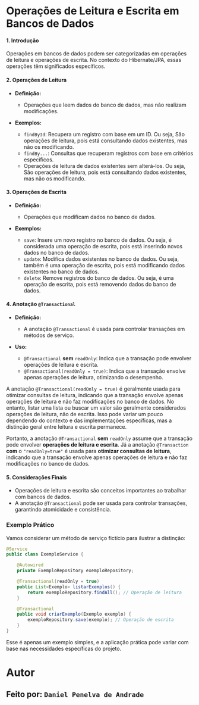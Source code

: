 # Operações de Leitura e Escrita em Bancos de Dados

#### 1. Introdução

Operações em bancos de dados podem ser categorizadas em operações de leitura e operações de escrita. No contexto do Hibernate/JPA, essas operações têm significados específicos.

#### 2. Operações de Leitura

- **Definição:**
  - Operações que leem dados do banco de dados, mas não realizam modificações. 

- **Exemplos:**
  - `findById`: Recupera um registro com base em um ID. Ou seja, São operações de leitura, pois está consultando dados existentes, mas não os modificando.
  - `findBy...`: Consultas que recuperam registros com base em critérios específicos.
  - Operações de leitura de dados existentes sem alterá-los. Ou seja, São operações de leitura, pois está consultando dados existentes, mas não os modificando.

#### 3. Operações de Escrita

- **Definição:**
  - Operações que modificam dados no banco de dados.

- **Exemplos:**
  - `save`: Insere um novo registro no banco de dados. Ou seja, é considerada uma operação de escrita, pois está inserindo novos dados no banco de dados.
  - `update`: Modifica dados existentes no banco de dados. Ou seja, também é uma operação de escrita, pois está modificando dados existentes no banco de dados.
  - `delete`: Remove registros do banco de dados. Ou seja, é uma operação de escrita, pois está removendo dados do banco de dados.

#### 4. Anotação `@Transactional`

- **Definição:**
  - A anotação `@Transactional` é usada para controlar transações em métodos de serviço.

- **Uso:**
  - `@Transactional` **sem** `readOnly`: Indica que a transação pode envolver operações de leitura e escrita.
  - `@Transactional(readOnly = true)`: Indica que a transação envolve apenas operações de leitura, otimizando o desempenho.

A anotação `@Transactional(readOnly = true)` é geralmente usada para otimizar consultas de leitura, indicando que a transação envolve apenas 
operações de leitura e não faz modificações no banco de dados. No entanto, listar uma lista ou buscar um valor são geralmente considerados 
operações de leitura, não de escrita. Isso pode variar um pouco dependendo do contexto e das implementações específicas, mas a distinção geral 
entre leitura e escrita permanece.

Portanto, a anotação `@Transactional` **sem** `readOnly` assume que a transação pode envolver **operações de leitura e escrita**. Já a anotação `@Transaction` **com** o `"readOnly=true"` é usada para **otimizar consultas de leitura**, indicando que a transação envolve apenas operações de leitura e não faz modificações no banco de dados.

#### 5. Considerações Finais

- Operações de leitura e escrita são conceitos importantes ao trabalhar com bancos de dados.
- A anotação `@Transactional` pode ser usada para controlar transações, garantindo atomicidade e consistência.

### Exemplo Prático

Vamos considerar um método de serviço fictício para ilustrar a distinção:

```java
@Service
public class ExemploService {

    @Autowired
    private ExemploRepository exemploRepository;

    @Transactional(readOnly = true)
    public List<Exemplo> listarExemplos() {
        return exemploRepository.findAll(); // Operação de leitura
    }

    @Transactional
    public void criarExemplo(Exemplo exemplo) {
        exemploRepository.save(exemplo); // Operação de escrita
    }
}
```

Esse é apenas um exemplo simples, e a aplicação prática pode variar com base nas necessidades específicas do projeto. 

# Autor 
## Feito por: `Daniel Penelva de Andrade`